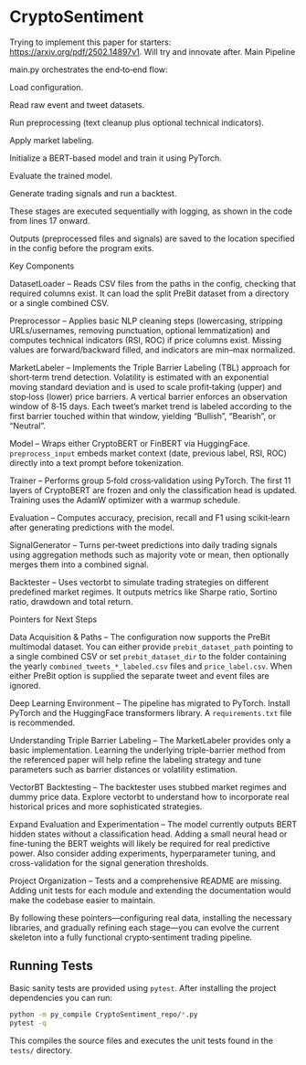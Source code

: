 # CryptoSentiment
Trying to implement this paper for starters: https://arxiv.org/pdf/2502.14897v1. Will try and innovate after.
Main Pipeline

main.py orchestrates the end‑to‑end flow:

Load configuration.

Read raw event and tweet datasets.

Run preprocessing (text cleanup plus optional technical indicators).

Apply market labeling.

Initialize a BERT-based model and train it using PyTorch.

Evaluate the trained model.

Generate trading signals and run a backtest.

These stages are executed sequentially with logging, as shown in the code from lines 17 onward.

Outputs (preprocessed files and signals) are saved to the location specified in the config before the program exits.

Key Components

DatasetLoader – Reads CSV files from the paths in the config, checking that required columns exist. It can load the split PreBit dataset from a directory or a single combined CSV.

Preprocessor – Applies basic NLP cleaning steps (lowercasing, stripping URLs/usernames, removing punctuation, optional lemmatization) and computes technical indicators (RSI, ROC) if price columns exist. Missing values are forward/backward filled, and indicators are min–max normalized. 

MarketLabeler – Implements the Triple Barrier Labeling (TBL) approach for short‑term trend detection. Volatility is estimated with an exponential moving standard deviation and is used to scale profit‑taking (upper) and stop‑loss (lower) price barriers. A vertical barrier enforces an observation window of 8‑15 days. Each tweet’s market trend is labeled according to the first barrier touched within that window, yielding “Bullish”, “Bearish”, or “Neutral”.

Model – Wraps either CryptoBERT or FinBERT via HuggingFace. `preprocess_input` embeds market context (date, previous label, RSI, ROC) directly into a text prompt before tokenization.

Trainer – Performs group 5‑fold cross‑validation using PyTorch. The first 11 layers of CryptoBERT are frozen and only the classification head is updated. Training uses the AdamW optimizer with a warmup schedule.

Evaluation – Computes accuracy, precision, recall and F1 using scikit‑learn after generating predictions with the model. 

SignalGenerator – Turns per‑tweet predictions into daily trading signals using aggregation methods such as majority vote or mean, then optionally merges them into a combined signal. 

Backtester – Uses vectorbt to simulate trading strategies on different predefined market regimes. It outputs metrics like Sharpe ratio, Sortino ratio, drawdown and total return. 

Pointers for Next Steps

Data Acquisition & Paths – The configuration now supports the PreBit multimodal dataset. You can either provide `prebit_dataset_path` pointing to a single combined CSV or set `prebit_dataset_dir` to the folder containing the yearly `combined_tweets_*_labeled.csv` files and `price_label.csv`. When either PreBit option is supplied the separate tweet and event files are ignored.

Deep Learning Environment – The pipeline has migrated to PyTorch. Install PyTorch and the HuggingFace transformers library. A `requirements.txt` file is recommended.

Understanding Triple Barrier Labeling – The MarketLabeler provides only a basic implementation. Learning the underlying triple-barrier method from the referenced paper will help refine the labeling strategy and tune parameters such as barrier distances or volatility estimation.

VectorBT Backtesting – The backtester uses stubbed market regimes and dummy price data. Explore vectorbt to understand how to incorporate real historical prices and more sophisticated strategies.

Expand Evaluation and Experimentation – The model currently outputs BERT hidden states without a classification head. Adding a small neural head or fine-tuning the BERT weights will likely be required for real predictive power. Also consider adding experiments, hyperparameter tuning, and cross-validation for the signal generation thresholds.

Project Organization – Tests and a comprehensive README are missing. Adding unit tests for each module and extending the documentation would make the codebase easier to maintain.

By following these pointers—configuring real data, installing the necessary libraries, and gradually refining each stage—you can evolve the current skeleton into a fully functional crypto‑sentiment trading pipeline.

## Running Tests

Basic sanity tests are provided using `pytest`. After installing the project dependencies you can run:

```bash
python -m py_compile CryptoSentiment_repo/*.py
pytest -q
```

This compiles the source files and executes the unit tests found in the `tests/` directory.
